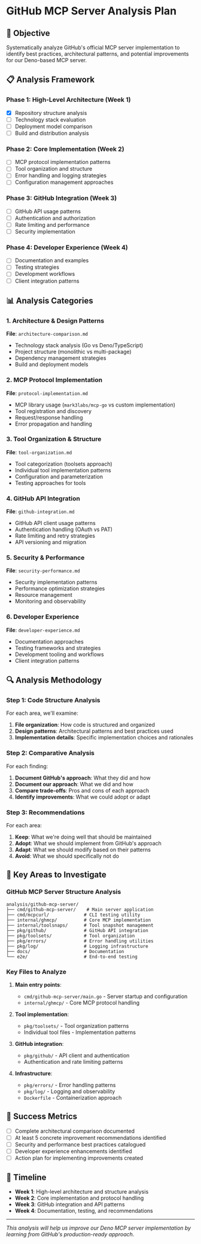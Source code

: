 # GitHub MCP Server Analysis Plan

## 🎯 Objective

Systematically analyze GitHub's official MCP server implementation to identify best practices, architectural patterns, and potential improvements for our Deno-based MCP server.

## 📋 Analysis Framework

### Phase 1: High-Level Architecture (Week 1)

- [x] Repository structure analysis
- [ ] Technology stack evaluation
- [ ] Deployment model comparison
- [ ] Build and distribution analysis

### Phase 2: Core Implementation (Week 2)

- [ ] MCP protocol implementation patterns
- [ ] Tool organization and structure
- [ ] Error handling and logging strategies
- [ ] Configuration management approaches

### Phase 3: GitHub Integration (Week 3)

- [ ] GitHub API usage patterns
- [ ] Authentication and authorization
- [ ] Rate limiting and performance
- [ ] Security implementation

### Phase 4: Developer Experience (Week 4)

- [ ] Documentation and examples
- [ ] Testing strategies
- [ ] Development workflows
- [ ] Client integration patterns

## 📊 Analysis Categories

### 1. Architecture & Design Patterns

**File**: `architecture-comparison.md`

- Technology stack analysis (Go vs Deno/TypeScript)
- Project structure (monolithic vs multi-package)
- Dependency management strategies
- Build and deployment models

### 2. MCP Protocol Implementation

**File**: `protocol-implementation.md`

- MCP library usage (`mark3labs/mcp-go` vs custom implementation)
- Tool registration and discovery
- Request/response handling
- Error propagation and handling

### 3. Tool Organization & Structure

**File**: `tool-organization.md`

- Tool categorization (toolsets approach)
- Individual tool implementation patterns
- Configuration and parameterization
- Testing approaches for tools

### 4. GitHub API Integration

**File**: `github-integration.md`

- GitHub API client usage patterns
- Authentication handling (OAuth vs PAT)
- Rate limiting and retry strategies
- API versioning and migration

### 5. Security & Performance

**File**: `security-performance.md`

- Security implementation patterns
- Performance optimization strategies
- Resource management
- Monitoring and observability

### 6. Developer Experience

**File**: `developer-experience.md`

- Documentation approaches
- Testing frameworks and strategies
- Development tooling and workflows
- Client integration patterns

## 🔍 Analysis Methodology

### Step 1: Code Structure Analysis

For each area, we'll examine:

1. **File organization**: How code is structured and organized
2. **Design patterns**: Architectural patterns and best practices used
3. **Implementation details**: Specific implementation choices and rationales

### Step 2: Comparative Analysis

For each finding:

1. **Document GitHub's approach**: What they did and how
2. **Document our approach**: What we did and how
3. **Compare trade-offs**: Pros and cons of each approach
4. **Identify improvements**: What we could adopt or adapt

### Step 3: Recommendations

For each area:

1. **Keep**: What we're doing well that should be maintained
2. **Adopt**: What we should implement from GitHub's approach
3. **Adapt**: What we should modify based on their patterns
4. **Avoid**: What we should specifically not do

## 📁 Key Areas to Investigate

### GitHub MCP Server Structure Analysis

```
analysis/github-mcp-server/
├── cmd/github-mcp-server/    # Main server application
├── cmd/mcpcurl/             # CLI testing utility
├── internal/ghmcp/          # Core MCP implementation
├── internal/toolsnaps/      # Tool snapshot management
├── pkg/github/              # GitHub API integration
├── pkg/toolsets/            # Tool organization
├── pkg/errors/              # Error handling utilities
├── pkg/log/                 # Logging infrastructure
├── docs/                    # Documentation
└── e2e/                     # End-to-end testing
```

### Key Files to Analyze

1. **Main entry points**:
   - `cmd/github-mcp-server/main.go` - Server startup and configuration
   - `internal/ghmcp/` - Core MCP protocol handling

2. **Tool implementation**:
   - `pkg/toolsets/` - Tool organization patterns
   - Individual tool files - Implementation patterns

3. **GitHub integration**:
   - `pkg/github/` - API client and authentication
   - Authentication and rate limiting patterns

4. **Infrastructure**:
   - `pkg/errors/` - Error handling patterns
   - `pkg/log/` - Logging and observability
   - `Dockerfile` - Containerization approach

## 🎯 Success Metrics

- [ ] Complete architectural comparison documented
- [ ] At least 5 concrete improvement recommendations identified
- [ ] Security and performance best practices catalogued
- [ ] Developer experience enhancements identified
- [ ] Action plan for implementing improvements created

## 📅 Timeline

- **Week 1**: High-level architecture and structure analysis
- **Week 2**: Core implementation and protocol handling
- **Week 3**: GitHub integration and API patterns
- **Week 4**: Documentation, testing, and recommendations

---

_This analysis will help us improve our Deno MCP server implementation by learning from GitHub's production-ready approach._
